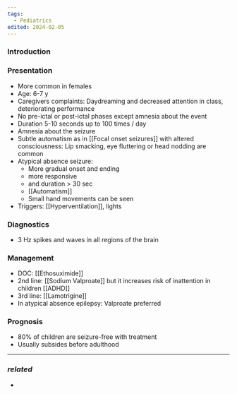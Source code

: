 ```yaml
---
tags:
  - Pediatrics
edited: 2024-02-05
---
```

### Introduction


### Presentation
- More common in females
- Age: 6-7 y 
- Caregivers complaints: Daydreaming and decreased attention in class, deteriorating performance
- No pre-ictal or post-ictal phases except amnesia about the event
- Duration 5-10 seconds up to 100 times / day
- Amnesia about the seizure
- Subtle automatism as in [[Focal onset seizures]] with altered consciousness: Lip smacking, eye fluttering or head nodding are common
- Atypical absence seizure: 
	- More gradual onset and ending
	- more responsive
	- and duration > 30 sec
	- [[Automatism]] 
	- Small hand movements can be seen
- Triggers: [[Hyperventilation]], lights

### Diagnostics
- 3 Hz spikes and waves in all regions of the brain

### Management
- DOC: [[Ethosuximide]]
- 2nd line: [[Sodium Valproate]] but it increases risk of inattention in children [[ADHD]] 
- 3rd line: [[Lamotrigine]] 
- In atypical absence epilepsy: Valproate preferred 

### Prognosis
- 80% of children are seizure-free with treatment
- Usually subsides before adulthood


---
### *related*
- 